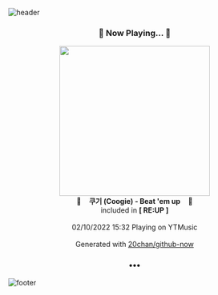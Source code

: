 ![header](https://capsule-render.vercel.app/api?type=wave&height=170&section=header&text=Hi.%20I'm%20SHIFT&fontColor=090707&fontAlignX=45&fontAlignY=65&fontSize=100)

<h3 align="center">🎵 Now Playing... 🎵</h3>
<p align="center">
  <a href="https://music.youtube.com/watch?v=8c11W5lnAB4">
    <img width="300" src="https://lh3.googleusercontent.com/Jm7tah3dQ4569pTj62Qq-CTSdP3p2FpP-M_7JLtVlh2TRx4ZZRzA-Q1T1gCCJaTVYxnuWolzjVARfRM">
  </a>
  <br>
  🎵&nbsp&nbsp&nbsp <b>쿠기 (Coogie) - Beat 'em up</b> &nbsp&nbsp&nbsp🎵
  <br>
  included in <b>[ RE:UP ]</b>
  
  <br />
  <br />
  02/10/2022 15:32 Playing on YTMusic
  <br />
  <br />
  Generated with <a href="https://github.com/20chan/github-now">20chan/github-now</a>
</p>

<h3 align="center">•••</h3>

![footer](https://capsule-render.vercel.app/api?type=wave&height=150&section=footer)
